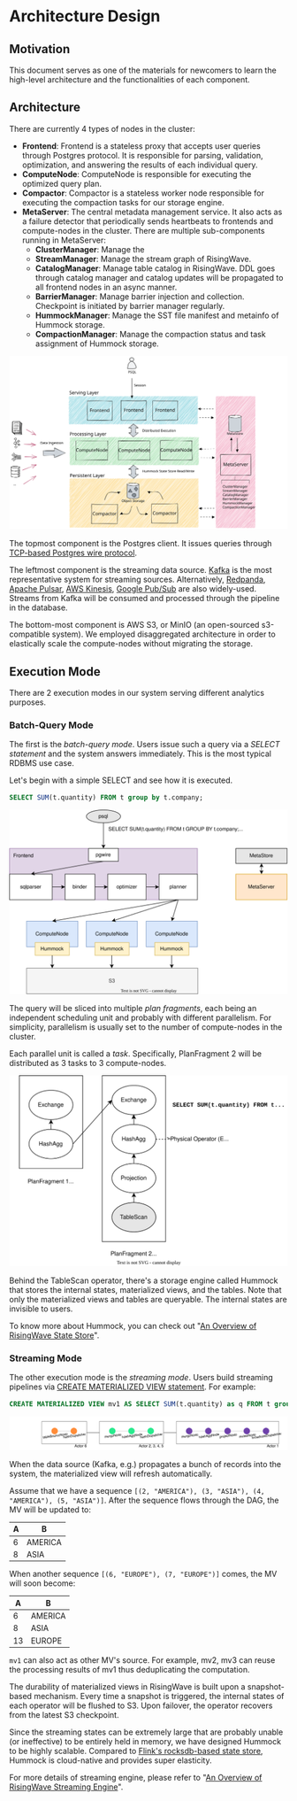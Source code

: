 # Architecture Design

## Motivation 

This document serves as one of the materials for newcomers to learn the high-level architecture and the functionalities of each component.

## Architecture 

There are currently 4 types of nodes in the cluster: 

* **Frontend**: Frontend is a stateless proxy that accepts user queries through Postgres protocol. It is responsible for parsing, validation, optimization, and answering the results of each individual query. 
* **ComputeNode**: ComputeNode is responsible for executing the optimized query plan. 
* **Compactor**: Compactor is a stateless worker node responsible for executing the compaction tasks for our storage engine.
* **MetaServer**: The central metadata management service. It also acts as a failure detector that periodically sends heartbeats to frontends and compute-nodes in the cluster. There are multiple sub-components running in MetaServer:
   * **ClusterManager**: Manage the 
   * **StreamManager**: Manage the stream graph of RisingWave.
   * **CatalogManager**: Manage table catalog in RisingWave. DDL goes through catalog manager and catalog updates will be propagated to all frontend nodes in an async manner.
   * **BarrierManager**: Manage barrier injection and collection. Checkpoint is initiated by barrier manager regularly.
   * **HummockManager**: Manage the SST file manifest and metainfo of Hummock storage.
   * **CompactionManager**: Manage the compaction status and task assignment of Hummock storage.

![Architecture](./images/architecture-design/architecture.svg)

The topmost component is the Postgres client. It issues queries through [TCP-based Postgres wire protocol](https://www.postgresql.org/docs/current/protocol.html).

The leftmost component is the streaming data source. [Kafka](https://kafka.apache.org) is the most representative system for streaming sources. Alternatively, [Redpanda](https://redpanda.com/), [Apache Pulsar](https://pulsar.apache.org/), [AWS Kinesis](https://aws.amazon.com/kinesis), [Google Pub/Sub](https://cloud.google.com/pubsub/docs/overview) are also widely-used. Streams from Kafka will be consumed and processed through the pipeline in the database. 

The bottom-most component is AWS S3, or MinIO (an open-sourced s3-compatible system). We employed disaggregated architecture in order to elastically scale the compute-nodes without migrating the storage.

## Execution Mode 

There are 2 execution modes in our system serving different analytics purposes. 

### Batch-Query Mode 

The first is the *batch-query mode*. Users issue such a query via a *SELECT statement* and the system answers immediately. This is the most typical RDBMS use case. 

Let's begin with a simple SELECT and see how it is executed. 

```sql
SELECT SUM(t.quantity) FROM t group by t.company;
```

![Batch-Query](./images/architecture-design/batch-query.svg)

The query will be sliced into multiple *plan fragments*, each being an independent scheduling unit and probably with different parallelism. For simplicity, parallelism is usually set to the number of compute-nodes in the cluster.

Each parallel unit is called a *task*. Specifically, PlanFragment 2 will be distributed as 3 tasks to 3 compute-nodes.

![Plan-Fragments](./images/architecture-design/plan-fragments.svg)

Behind the TableScan operator, there's a storage engine called Hummock that stores the internal states, materialized views, and the tables. Note that only the materialized views and tables are queryable. The internal states are invisible to users.

To know more about Hummock, you can check out "[An Overview of RisingWave State Store](./state-store-overview.md)".

### Streaming Mode 

The other execution mode is the *streaming mode*. Users build streaming pipelines via [CREATE MATERIALIZED VIEW statement](https://www.postgresql.org/docs/current/sql-creatematerializedview.html). 
For example: 

```sql
CREATE MATERIALIZED VIEW mv1 AS SELECT SUM(t.quantity) as q FROM t group by t.company;
```

![Stream-Pipeline](./images/architecture-design/stream-pipeline.png)

When the data source (Kafka, e.g.) propagates a bunch of records into the system, the materialized view will refresh automatically.

Assume that we have a sequence `[(2, "AMERICA"), (3, "ASIA"), (4, "AMERICA"), (5, "ASIA")]`. After the sequence flows through the DAG, the MV will be updated to: 

| A | B
| - | -
| 6 | AMERICA
| 8 | ASIA

When another sequence `[(6, "EUROPE"), (7, "EUROPE")]` comes, the MV will soon become: 

| A | B
| - | -
| 6 | AMERICA
| 8 | ASIA
| 13 | EUROPE

`mv1` can also act as other MV's source. For example, mv2, mv3 can reuse the processing results of mv1 thus deduplicating the computation.

The durability of materialized views in RisingWave is built upon a snapshot-based mechanism. Every time a snapshot is triggered, the internal states of each operator will be flushed to S3. Upon failover, the operator recovers from the latest S3 checkpoint. 

Since the streaming states can be extremely large that are probably unable (or ineffective) to be entirely held in memory, we have designed Hummock to be highly scalable. Compared to [Flink's rocksdb-based state store](https://nightlies.apache.org/flink/flink-docs-release-1.14/docs/ops/state/state_backends/#the-embeddedrocksdbstatebackend), Hummock is cloud-native  and provides super elasticity.

For more details of streaming engine, please refer to "[An Overview of RisingWave Streaming Engine](./streaming-overview.md)".

